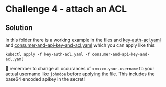 # Challenge 4 - attach an ACL

## Solution

In this folder there is a working example in the files and [key-auth-acl.yaml](./key-auth-acl.yaml) and [consumer-and-api-key-and-acl.yaml](./consumer-and-api-key-and-acl.yaml) which you can apply like this:

```shell
kubectl apply -f key-auth-acl.yaml -f consumer-and-api-key-and-acl.yaml
```

🚨 remember to change all occurances of `xxxxxx-your-username` to your actual username like `johndoe` before applying the file. This includes the base64 encoded apikey in the secret!